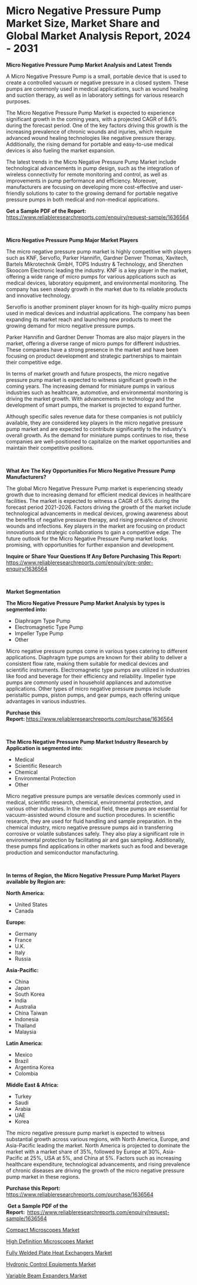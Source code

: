<p><h1>Micro Negative Pressure Pump Market Size, Market Share and Global Market Analysis Report, 2024 - 2031</h1></p><p><strong>Micro Negative Pressure Pump Market Analysis and Latest Trends</strong></p>
<p><p>A Micro Negative Pressure Pump is a small, portable device that is used to create a controlled vacuum or negative pressure in a closed system. These pumps are commonly used in medical applications, such as wound healing and suction therapy, as well as in laboratory settings for various research purposes.</p><p>The Micro Negative Pressure Pump Market is expected to experience significant growth in the coming years, with a projected CAGR of 8.6% during the forecast period. One of the key factors driving this growth is the increasing prevalence of chronic wounds and injuries, which require advanced wound healing technologies like negative pressure therapy. Additionally, the rising demand for portable and easy-to-use medical devices is also fueling the market expansion.</p><p>The latest trends in the Micro Negative Pressure Pump Market include technological advancements in pump design, such as the integration of wireless connectivity for remote monitoring and control, as well as improvements in pump performance and efficiency. Moreover, manufacturers are focusing on developing more cost-effective and user-friendly solutions to cater to the growing demand for portable negative pressure pumps in both medical and non-medical applications.</p></p>
<p><strong>Get a Sample PDF of the Report:&nbsp;</strong> <a href="https://www.reliableresearchreports.com/enquiry/request-sample/1636564">https://www.reliableresearchreports.com/enquiry/request-sample/1636564</a></p>
<p>&nbsp;</p>
<p><strong>Micro Negative Pressure Pump Major Market Players</strong></p>
<p><p>The micro negative pressure pump market is highly competitive with players such as KNF, Servoflo, Parker Hannifin, Gardner Denver Thomas, Xavitech, Bartels Mikrotechnik GmbH, TOPS Industry & Technology, and Shenzhen Skoocom Electronic leading the industry. KNF is a key player in the market, offering a wide range of micro pumps for various applications such as medical devices, laboratory equipment, and environmental monitoring. The company has seen steady growth in the market due to its reliable products and innovative technology.</p><p>Servoflo is another prominent player known for its high-quality micro pumps used in medical devices and industrial applications. The company has been expanding its market reach and launching new products to meet the growing demand for micro negative pressure pumps.</p><p>Parker Hannifin and Gardner Denver Thomas are also major players in the market, offering a diverse range of micro pumps for different industries. These companies have a strong presence in the market and have been focusing on product development and strategic partnerships to maintain their competitive edge.</p><p>In terms of market growth and future prospects, the micro negative pressure pump market is expected to witness significant growth in the coming years. The increasing demand for miniature pumps in various industries such as healthcare, automotive, and environmental monitoring is driving the market growth. With advancements in technology and the development of smart pumps, the market is projected to expand further.</p><p>Although specific sales revenue data for these companies is not publicly available, they are considered key players in the micro negative pressure pump market and are expected to contribute significantly to the industry's overall growth. As the demand for miniature pumps continues to rise, these companies are well-positioned to capitalize on the market opportunities and maintain their competitive positions.</p></p>
<p>&nbsp;</p>
<p><strong>What Are The Key Opportunities For Micro Negative Pressure Pump Manufacturers?</strong></p>
<p><p>The global Micro Negative Pressure Pump market is experiencing steady growth due to increasing demand for efficient medical devices in healthcare facilities. The market is expected to witness a CAGR of 5.6% during the forecast period 2021-2026. Factors driving the growth of the market include technological advancements in medical devices, growing awareness about the benefits of negative pressure therapy, and rising prevalence of chronic wounds and infections. Key players in the market are focusing on product innovations and strategic collaborations to gain a competitive edge. The future outlook for the Micro Negative Pressure Pump market looks promising, with opportunities for further expansion and development.</p></p>
<p><strong>Inquire or Share Your Questions If Any Before Purchasing This Report:</strong> <a href="https://www.reliableresearchreports.com/enquiry/pre-order-enquiry/1636564">https://www.reliableresearchreports.com/enquiry/pre-order-enquiry/1636564</a></p>
<p>&nbsp;</p>
<p><strong>Market Segmentation</strong></p>
<p><strong>The Micro Negative Pressure Pump Market Analysis by types is segmented into:</strong></p>
<p><ul><li>Diaphragm Type Pump</li><li>Electromagnetic Type Pump</li><li>Impeller Type Pump</li><li>Other</li></ul></p>
<p><p>Micro negative pressure pumps come in various types catering to different applications. Diaphragm type pumps are known for their ability to deliver a consistent flow rate, making them suitable for medical devices and scientific instruments. Electromagnetic type pumps are utilized in industries like food and beverage for their efficiency and reliability. Impeller type pumps are commonly used in household appliances and automotive applications. Other types of micro negative pressure pumps include peristaltic pumps, piston pumps, and gear pumps, each offering unique advantages in various industries.</p></p>
<p><strong>Purchase this Report:&nbsp;</strong><a href="https://www.reliableresearchreports.com/purchase/1636564">https://www.reliableresearchreports.com/purchase/1636564</a></p>
<p>&nbsp;</p>
<p><strong>The Micro Negative Pressure Pump Market Industry Research by Application is segmented into:</strong></p>
<p><ul><li>Medical</li><li>Scientific Research</li><li>Chemical</li><li>Environmental Protection</li><li>Other</li></ul></p>
<p><p>Micro negative pressure pumps are versatile devices commonly used in medical, scientific research, chemical, environmental protection, and various other industries. In the medical field, these pumps are essential for vacuum-assisted wound closure and suction procedures. In scientific research, they are used for fluid handling and sample preparation. In the chemical industry, micro negative pressure pumps aid in transferring corrosive or volatile substances safely. They also play a significant role in environmental protection by facilitating air and gas sampling. Additionally, these pumps find applications in other markets such as food and beverage production and semiconductor manufacturing.</p></p>
<p>&nbsp;</p>
<p><strong>In terms of Region, the Micro Negative Pressure Pump Market Players available by Region are:</strong></p>
<p>
    <p> <strong> North America: </strong>
        <ul>
            <li>United States</li>
            <li>Canada</li>
        </ul>
        </p> 
    <p> <strong> Europe: </strong>
        <ul>
            <li>Germany</li>
            <li>France</li>
            <li>U.K.</li>
            <li>Italy</li>
            <li>Russia</li>
        </ul>
        </p> 
    <p> <strong> Asia-Pacific: </strong>
        <ul>
            <li>China</li>
            <li>Japan</li>
            <li>South Korea</li>
            <li>India</li>
            <li>Australia</li>
            <li>China Taiwan</li>
            <li>Indonesia</li>
            <li>Thailand</li>
            <li>Malaysia</li>
        </ul>
        </p> 
    <p> <strong> Latin America: </strong>
        <ul>
            <li>Mexico</li>
            <li>Brazil</li>
            <li>Argentina Korea</li>
            <li>Colombia</li>
        </ul>
        </p> 
    <p> <strong> Middle East & Africa: </strong>
        <ul>
            <li>Turkey</li>
            <li>Saudi</li>
            <li>Arabia</li>
            <li>UAE</li>
            <li>Korea</li>
        </ul>
    </p>
    </p>
<p><p>The micro negative pressure pump market is expected to witness substantial growth across various regions, with North America, Europe, and Asia-Pacific leading the market. North America is projected to dominate the market with a market share of 35%, followed by Europe at 30%, Asia-Pacific at 25%, USA at 5%, and China at 5%. Factors such as increasing healthcare expenditure, technological advancements, and rising prevalence of chronic diseases are driving the growth of the micro negative pressure pump market in these regions.</p></p>
<p><strong>Purchase this Report: </strong><a href="https://www.reliableresearchreports.com/purchase/1636564">https://www.reliableresearchreports.com/purchase/1636564</a></p>
<p>&nbsp;<strong>Get a Sample PDF of the Report:&nbsp;&nbsp;</strong><a href="https://www.reliableresearchreports.com/enquiry/request-sample/1636564">https://www.reliableresearchreports.com/enquiry/request-sample/1636564</a></p>
<p><strong></strong></p>
<p><p><a href="https://github.com/jsmusil/Market-Research-Report-List-1/blob/main/compact-microscopes-market.md">Compact Microscopes Market</a></p><p><a href="https://github.com/bmorecock/Market-Research-Report-List-1/blob/main/high-definition-microscopes-market.md">High Definition Microscopes Market</a></p><p><a href="https://issuu.com/reportprime-2/docs/fully-welded-plate-heat-exchangers-market-size-203">Fully Welded Plate Heat Exchangers Market</a></p><p><a href="https://issuu.com/reportprime-2/docs/hydronic-control-equipments-market-size-2030.pptx">Hydronic Control Equipments Market</a></p><p><a href="https://github.com/Krish2023na/Market-Research-Report-List-3/blob/main/variable-beam-expanders-market.md">Variable Beam Expanders Market</a></p></p>